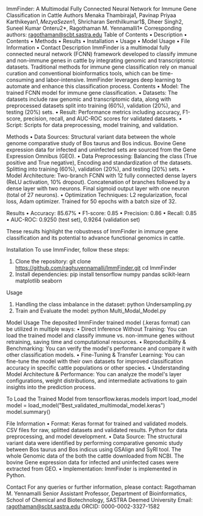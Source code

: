 ImmFinder: A Multimodal Fully Connected Neural Network for Immune Gene Classification in Cattle
Authors
Menaka Thambiraja1, Pavinap Priyaa Karthikeyan1$, Mezya Sezen1$, Shricharan Senthilkumar1$, Dheer Singh2, Suneel Kumar Onteru2*, Ragothaman M. Yennamalli1*
Corresponding authors: ragothaman@scbt.sastra.edu
Table of Contents
•	Description
•	Contents
•	Methods
•	Results
•	Installation
•	Usage
•	Model Usage
•	File Information
•	Contact
Description
ImmFinder is a multimodal fully connected neural network (FCNN) framework developed to classify immune and non-immune genes in cattle by integrating genomic and transcriptomic datasets. Traditional methods for immune gene classification rely on manual curation and conventional bioinformatics tools, which can be time-consuming and labor-intensive. ImmFinder leverages deep learning to automate and enhance this classification process.
Contents
•	Model: The trained FCNN model for immune gene classification.
•	Datasets: The datasets include raw genomic and transcriptomic data, along with preprocessed datasets split into training (60%), validation (20%), and testing (20%) sets.
•	Result: Performance metrics including accuracy, F1-score, precision, recall, and AUC-ROC scores for validated datasets.
•	Script: Scripts for data preprocessing, model training, and validation.

Methods
•	Data Sources: Structural variant data between the whole genome comparative study of Bos taurus and Bos indicus. Bovine Gene expression data for infected and uninfected sets are sourced from the Gene Expression Omnibus (GEO).
•	Data Preprocessing: Balancing the class (True positive and True negative), Encoding and standardization of the datasets. Splitting into training (60%), validation (20%), and testing (20%) sets.
•	Model Architecture: Two-branch FCNN with 12 fully connected dense layers (ReLU activation, 10% dropout). Concatenation of branches followed by a dense layer with two neurons. Final sigmoid output layer with one neuron (total of 27 neurons).
•	Optimization Techniques: L2 regularization, focal loss, Adam optimizer. Trained for 50 epochs with a batch size of 32.

Results
•	Accuracy: 85.67%
•	F1-score: 0.85
•	Precision: 0.86
•	Recall: 0.85
•	AUC-ROC: 0.9250 (test set), 0.9264 (validation set)

These results highlight the robustness of ImmFinder in immune gene classification and its potential to advance functional genomics in cattle.

Installation
To use ImmFinder, follow these steps:
1.	Clone the repository:
git clone https://github.com/raghuyennamalli/ImmFinder.git
cd ImmFinder
2. Install dependencies:
pip install tensorflow numpy pandas scikit-learn matplotlib seaborn

Usage
1. Handling the class imbalance in the dataset:
python Undersampling.py
2. Train and Evaluate the model:
python Multi_Modal_Model.py

Model Usage
The deposited ImmFinder trained model (.keras format) can be utilized in multiple ways:
•	Direct Inference Without Training: You can load the trained model and classify immune vs. non-immune genes without retraining, saving time and computational resources.
•	Reproducibility & Benchmarking: You can verify the model's performance and compare it with other classification models.
•	Fine-Tuning & Transfer Learning: You can fine-tune the model with their own datasets for improved classification accuracy in specific cattle populations or other species.
•	Understanding Model Architecture & Performance: You can analyze the model's layer configurations, weight distributions, and intermediate activations to gain insights into the prediction process.

To Load the Trained Model
from tensorflow.keras.models import load_model
model = load_model("Best_validated_multimodal_model.keras")
model.summary()


File Information
•	Format: Keras format for trained and validated models. CSV files for raw, splitted datasets and validated results. Python for data preprocessing, and model development.
•	Data Source: The structural variant data were identified by performing comparative genomic study between Bos taurus and Bos indicus using GSAlign and SyRI tool. The whole Genomic data of the both the cattle downloaded from NCBI. The bovine Gene expression data for infected and uninfected cases were extracted from GEO.
•	Implementation: ImmFinder is implemented in Python.

Contact
For any queries or further information, please contact:
Ragothaman M. Yennamalli
Senior Assistant Professor, Department of Bioinformatics, School of Chemical and Biotechnology, SASTRA Deemed University
Email: ragothaman@scbt.sastra.edu
ORCID: 0000-0002-3327-1582



